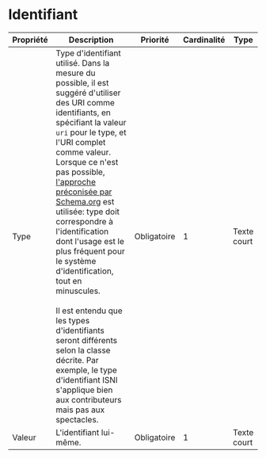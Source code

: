 # Identifiant

| Propriété | Description | Priorité | Cardinalité | Type |
| ------------ | ------------- | ------------ | ------------ |------------ |
| Type | Type d'identifiant utilisé. Dans la mesure du possible, il est suggéré d'utiliser des URI comme identifiants, en spécifiant la valeur `uri` pour le type, et l'URI complet comme valeur. Lorsque ce n'est pas possible, [l'approche préconisée par Schema.org](https://schema.org/docs/datamodel.html#identifierBg) est utilisée: type doit correspondre à l'identification dont l'usage est le plus fréquent pour le système d'identification, tout en minuscules.<br><br>Il est entendu que les types d'identifiants seront différents selon la classe décrite. Par exemple, le type d'identifiant ISNI s'applique bien aux contributeurs mais pas aux spectacles. | Obligatoire | 1 | Texte court |
| Valeur | L'identifiant lui-même. | Obligatoire | 1 | Texte court |
